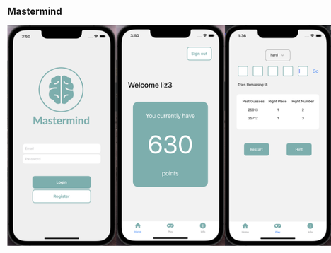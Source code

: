 ## Mastermind

<div style = 'display:flex'>
<img src= 'https://github.com/elizabeth1l/Mastermind/blob/main/images/login.png' width="250" height ='500'>
<img src = 'https://github.com/elizabeth1l/Mastermind/blob/main/images/home.png' width="250" height ='500'>
<img src = 'https://github.com/elizabeth1l/Mastermind/blob/main/images/game2.png' width="250" height ='500'>

## About

Mastermind is a game where a player tries to guess the four-digit combination created by the computer. At the end of each attempt at guessing the four-digit combination, the computer will provide feedback whether the player had guessed a number correctly, or/and the location of a number correctly. The player must guess the right number combinations within 10 attempts to win the game.

## Getting Started

**Prerequisites**

- Please have <a href="https://apps.apple.com/us/app/xcode/id497799835?mt=12">Xcode</a> downloaded to experience Mastermind on an iOS simulator or download Expo Go through the App Store to view directly on mobile.

- Please have npm installed.

```
npm install npm@latest -g
```

**Installation**

```
git clone git@github.com:elizabeth1l/Mastermind.git
npm install
```

Create a file called firebase.js and import your Firebase config:

```
import { initializeApp } from "firebase/app";
import { getAnalytics } from "firebase/analytics";
import { getAuth } from "firebase/auth";
import { getDatabase } from "firebase/database";

const firebaseConfig = {
  apiKey: "[FIREBASE INFO HERE]",
  authDomain: "[FIREBASE INFO HERE]",
  projectId: "[FIREBASE INFO HERE]",
  storageBucket: "[FIREBASE INFO HERE]",
  messagingSenderId: "[FIREBASE INFO HERE]",
  appId: "[FIREBASE INFO HERE]",
  measurementId: "[FIREBASE INFO HERE]",
};

const app = initializeApp(firebaseConfig);
export const db = getDatabase(app);
export const auth = getAuth(app);
```

After creating this file, you can start editing or run in your terminal `npm start`. You may download Expo Go app through the App Store on your iPhone and scan the QR code to run the app on your phone, or type 'i' to open the iOS simulator through Xcode.

## How to Play

1. Sign up, or log in if you have previously registered with an email and password.
2. Navigate using the bottom tabs. To start the game, click on the tab labeled 'Play'.
3. In the input boxes, type numbers ranging from 0-7. If an alphabetical character or number greater than 7 is typed, an error will appear on the device and you will be prompted to re-enter a number. Click on 'Go' once all four input boxes are filled. You can use the countdown to keep track of how many tries you have left.
4. If you're in a need of a hint, feel free to hit the "Hint" button at anytime. The game will return a random number that exists among the four-digit number. You will not know how many or where the position of the number lies, only that there is at least one somewhere in the four-digit number.
5. Each time a guess is made, the total number of points you can win reduces by 10. Once you've guessed the correct four-digit number, an alert will appear on the device notifying you how many points you have been awarded. Close out of the alert and head to your home page to see your new total. If you would like to play again, return to the 'Play' screen and hit 'Restart'.
